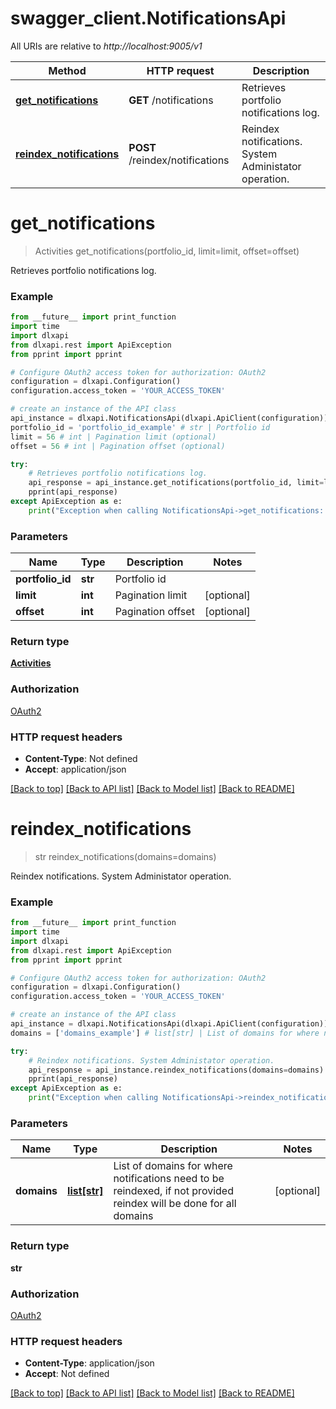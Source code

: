 # swagger_client.NotificationsApi

All URIs are relative to *http://localhost:9005/v1*

Method | HTTP request | Description
------------- | ------------- | -------------
[**get_notifications**](NotificationsApi.md#get_notifications) | **GET** /notifications | Retrieves portfolio notifications log.
[**reindex_notifications**](NotificationsApi.md#reindex_notifications) | **POST** /reindex/notifications | Reindex notifications. System Administator operation.


# **get_notifications**
> Activities get_notifications(portfolio_id, limit=limit, offset=offset)

Retrieves portfolio notifications log.

### Example

```python
from __future__ import print_function
import time
import dlxapi
from dlxapi.rest import ApiException
from pprint import pprint

# Configure OAuth2 access token for authorization: OAuth2
configuration = dlxapi.Configuration()
configuration.access_token = 'YOUR_ACCESS_TOKEN'

# create an instance of the API class
api_instance = dlxapi.NotificationsApi(dlxapi.ApiClient(configuration))
portfolio_id = 'portfolio_id_example' # str | Portfolio id
limit = 56 # int | Pagination limit (optional)
offset = 56 # int | Pagination offset (optional)

try:
    # Retrieves portfolio notifications log.
    api_response = api_instance.get_notifications(portfolio_id, limit=limit, offset=offset)
    pprint(api_response)
except ApiException as e:
    print("Exception when calling NotificationsApi->get_notifications: %s\n" % e)
```

### Parameters

Name | Type | Description  | Notes
------------- | ------------- | ------------- | -------------
 **portfolio_id** | **str**| Portfolio id | 
 **limit** | **int**| Pagination limit | [optional] 
 **offset** | **int**| Pagination offset | [optional] 

### Return type

[**Activities**](Activities.md)

### Authorization

[OAuth2](../README.md#OAuth2)

### HTTP request headers

 - **Content-Type**: Not defined
 - **Accept**: application/json

[[Back to top]](#) [[Back to API list]](../README.md#documentation-for-api-endpoints) [[Back to Model list]](../README.md#documentation-for-models) [[Back to README]](../README.md)

# **reindex_notifications**
> str reindex_notifications(domains=domains)

Reindex notifications. System Administator operation.

### Example

```python
from __future__ import print_function
import time
import dlxapi
from dlxapi.rest import ApiException
from pprint import pprint

# Configure OAuth2 access token for authorization: OAuth2
configuration = dlxapi.Configuration()
configuration.access_token = 'YOUR_ACCESS_TOKEN'

# create an instance of the API class
api_instance = dlxapi.NotificationsApi(dlxapi.ApiClient(configuration))
domains = ['domains_example'] # list[str] | List of domains for where notifications need to be reindexed, if not provided reindex will be done for all domains (optional)

try:
    # Reindex notifications. System Administator operation.
    api_response = api_instance.reindex_notifications(domains=domains)
    pprint(api_response)
except ApiException as e:
    print("Exception when calling NotificationsApi->reindex_notifications: %s\n" % e)
```

### Parameters

Name | Type | Description  | Notes
------------- | ------------- | ------------- | -------------
 **domains** | [**list[str]**](str.md)| List of domains for where notifications need to be reindexed, if not provided reindex will be done for all domains | [optional] 

### Return type

**str**

### Authorization

[OAuth2](../README.md#OAuth2)

### HTTP request headers

 - **Content-Type**: application/json
 - **Accept**: Not defined

[[Back to top]](#) [[Back to API list]](../README.md#documentation-for-api-endpoints) [[Back to Model list]](../README.md#documentation-for-models) [[Back to README]](../README.md)

